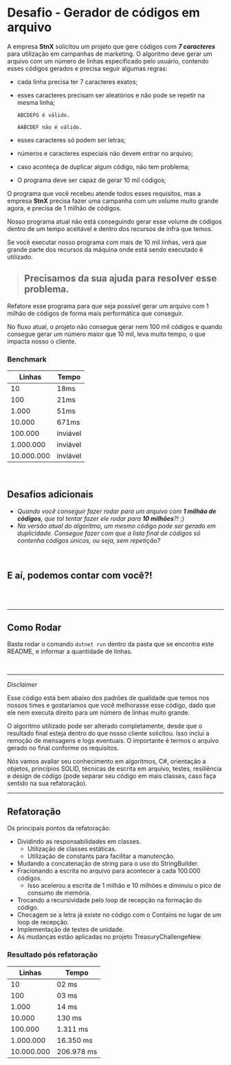 ﻿# Desafio - Gerador de códigos em arquivo

A empresa **StnX** solicitou um projeto que gere códigos com ***7 caracteres*** para utilização em campanhas de marketing. 
O algoritmo deve gerar um arquivo com um número de linhas especificado pelo usuário, contendo esses códigos gerados e precisa seguir algumas regras:

- cada linha precisa ter 7 caracteres exatos;
- esses caracteres precisam ser aleatórios e não pode se repetir na mesma linha;

    `ABCDEFG é válido.`

    `AABCDEF não é válido.`
- esses caracteres só podem ser letras;
- números e caracteres especiais não devem entrar no arquivo;
- caso aconteça de duplicar algum código, não tem problema;
- O programa deve ser capaz de gerar 10 mil códigos;

O programa que você recebeu atende todos esses requisitos, mas a empresa **StnX** precisa fazer uma campanha com um volume muito grande agora, e precisa de 1 milhão de códigos.

Nosso programa atual não está conseguindo gerar esse volume de códigos dentro de um tempo aceitável e dentro dos recursos de infra que temos.

Se você executar nosso programa com mais de 10 mil linhas, verá que grande parte dos recursos da máquina onde está sendo executado é utilizado.

> ## Precisamos da sua ajuda para resolver esse problema.

Refatore esse programa para que seja possível gerar um arquivo com 1 milhão de códigos de forma mais performática que conseguir.

No fluxo atual, o projeto não consegue gerar nem 100 mil códigos e quando consegue gerar um número maior que 10 mil, leva muito tempo, o que impacta nosso o cliente.

### Benchmark
| Linhas   | Tempo   |
|  ----    | -----   |
|10        |18ms     |
|100       |21ms     |
|1.000     |51ms     |
|10.000    |671ms    |
|100.000   | inviável|
|1.000.000 | inviável|
|10.000.000| inviável|

<br>


## Desafios adicionais

- _Quando você conseguir fazer rodar para um arquivo com **1 milhão de códigos**, que tal tentar fazer ele rodar para **10 milhões**?!_ ;)
- _Na versão atual do algoritmo, um mesmo código pode ser gerado em duplicidade. Consegue fazer com que a lista final de códigos só contenha códigos únicos, ou seja, sem repetição?_

<br>

## E aí, podemos contar com você?!
<br><br>

---

## Como Rodar

Basta rodar o comando `dotnet run` dentro da pasta que se encontra este README, e informar a quantidade de linhas.

<br>

---

*Disclaimer*

Esse código está bem abaixo dos padrões de qualidade que temos nos nossos times e gostaríamos que você melhorasse esse código, dado que ele nem executa direito para um número de linhas muito grande.

O algoritmo utilizado pode ser alterado completamente, desde que o resultado final esteja dentro do que nosso cliente solicitou.
Isso inclui a remoção de mensagens e logs eventuais.
O importante é termos o arquivo gerado no final conforme os requisitos.

Nós vamos avaliar seu conhecimento em algoritmos, C#, orientação a objetos, princípios SOLID, técnicas de escrita em arquivo, testes, resiliência e design de código (pode separar seu código em mais classes, caso faça sentido na sua refatoração).

---

## Refatoração

Os principais pontos da refatoração:
- Dividindo as responsabilidades em classes.
    - Utilização de classes estáticas.
    - Utilização de constants para facilitar a manutenção.
- Mudando a concatenação de string para o uso do StringBuilder.
- Fracionando a escrita no arquivo para acontecer a cada 100.000 códigos.
    - Isso acelerou a escrita de 1 milhão e 10 milhões e diminuiu o pico de consumo de memória.
- Trocando a recursividade pelo loop de recepção na formação do código.
- Checagem se a letra já existe no código com o Contains no lugar de um loop de recepção.
- Implementação de testes de unidade.
- As mudanças estão aplicadas no projeto TreasuryChallengeNew.


### Resultado pós refatoração

|  Linhas    | Tempo      |
| ---------- | ---------- |
| 10         | 02 ms      |
| 100        | 03 ms      |
| 1.000      | 14 ms      |
| 10.000     | 130 ms     |
| 100.000    | 1.311 ms   |
| 1.000.000  | 16.350 ms  |
| 10.000.000 | 206.978 ms |
